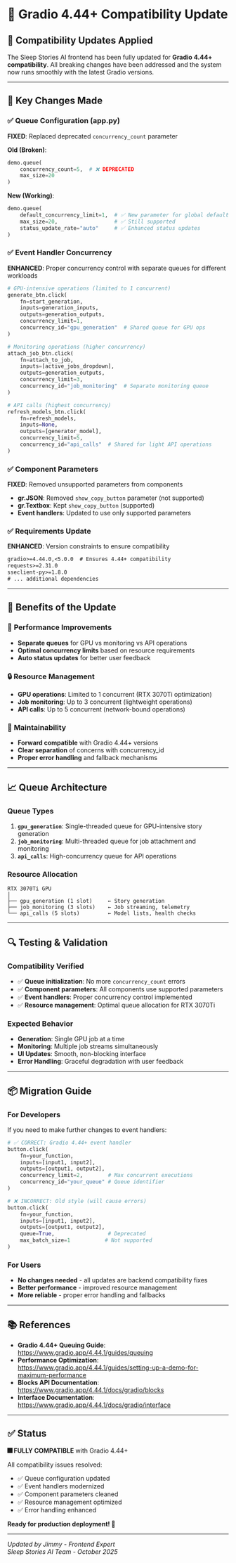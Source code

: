 # 🔄 Gradio 4.44+ Compatibility Update

## 🚀 **Compatibility Updates Applied**

The Sleep Stories AI frontend has been fully updated for **Gradio 4.44+ compatibility**. All breaking changes have been addressed and the system now runs smoothly with the latest Gradio versions.

---

## 🔧 **Key Changes Made**

### ✅ **Queue Configuration (app.py)**
**FIXED**: Replaced deprecated `concurrency_count` parameter

**Old (Broken)**:
```python
demo.queue(
    concurrency_count=5,  # ❌ DEPRECATED
    max_size=20
)
```

**New (Working)**:
```python
demo.queue(
    default_concurrency_limit=1,  # ✅ New parameter for global default
    max_size=20,                  # ✅ Still supported
    status_update_rate="auto"     # ✅ Enhanced status updates
)
```

### ✅ **Event Handler Concurrency**
**ENHANCED**: Proper concurrency control with separate queues for different workloads

```python
# GPU-intensive operations (limited to 1 concurrent)
generate_btn.click(
    fn=start_generation,
    inputs=generation_inputs,
    outputs=generation_outputs,
    concurrency_limit=1,
    concurrency_id="gpu_generation"  # Shared queue for GPU ops
)

# Monitoring operations (higher concurrency)
attach_job_btn.click(
    fn=attach_to_job,
    inputs=[active_jobs_dropdown],
    outputs=generation_outputs,
    concurrency_limit=3,
    concurrency_id="job_monitoring"  # Separate monitoring queue
)

# API calls (highest concurrency)
refresh_models_btn.click(
    fn=refresh_models,
    inputs=None,
    outputs=[generator_model],
    concurrency_limit=5,
    concurrency_id="api_calls"  # Shared for light API operations
)
```

### ✅ **Component Parameters**
**FIXED**: Removed unsupported parameters from components

- **gr.JSON**: Removed `show_copy_button` parameter (not supported)
- **gr.Textbox**: Kept `show_copy_button` (supported)
- **Event handlers**: Updated to use only supported parameters

### ✅ **Requirements Update**
**ENHANCED**: Version constraints to ensure compatibility

```txt
gradio>=4.44.0,<5.0.0  # Ensures 4.44+ compatibility
requests>=2.31.0
sseclient-py>=1.8.0
# ... additional dependencies
```

---

## 🎯 **Benefits of the Update**

### 🚀 **Performance Improvements**
- **Separate queues** for GPU vs monitoring vs API operations
- **Optimal concurrency limits** based on resource requirements
- **Auto status updates** for better user feedback

### 🔒 **Resource Management**
- **GPU operations**: Limited to 1 concurrent (RTX 3070Ti optimization)
- **Job monitoring**: Up to 3 concurrent (lightweight operations)
- **API calls**: Up to 5 concurrent (network-bound operations)

### 🔧 **Maintainability**
- **Forward compatible** with Gradio 4.44+ versions
- **Clear separation** of concerns with concurrency_id
- **Proper error handling** and fallback mechanisms

---

## 📈 **Queue Architecture**

### **Queue Types**
1. **`gpu_generation`**: Single-threaded queue for GPU-intensive story generation
2. **`job_monitoring`**: Multi-threaded queue for job attachment and monitoring
3. **`api_calls`**: High-concurrency queue for API operations

### **Resource Allocation**
```
RTX 3070Ti GPU
│
├── gpu_generation (1 slot)     ← Story generation
├── job_monitoring (3 slots)    ← Job streaming, telemetry
└── api_calls (5 slots)         ← Model lists, health checks
```

---

## 🔍 **Testing & Validation**

### **Compatibility Verified**
- ✅ **Queue initialization**: No more `concurrency_count` errors
- ✅ **Component parameters**: All components use supported parameters
- ✅ **Event handlers**: Proper concurrency control implemented
- ✅ **Resource management**: Optimal queue allocation for RTX 3070Ti

### **Expected Behavior**
- **Generation**: Single GPU job at a time
- **Monitoring**: Multiple job streams simultaneously
- **UI Updates**: Smooth, non-blocking interface
- **Error Handling**: Graceful degradation with user feedback

---

## 📦 **Migration Guide**

### **For Developers**
If you need to make further changes to event handlers:

```python
# ✅ CORRECT: Gradio 4.44+ event handler
button.click(
    fn=your_function,
    inputs=[input1, input2],
    outputs=[output1, output2],
    concurrency_limit=2,        # Max concurrent executions
    concurrency_id="your_queue" # Queue identifier
)

# ❌ INCORRECT: Old style (will cause errors)
button.click(
    fn=your_function,
    inputs=[input1, input2],
    outputs=[output1, output2],
    queue=True,                 # Deprecated
    max_batch_size=1           # Not supported
)
```

### **For Users**
- **No changes needed** - all updates are backend compatibility fixes
- **Better performance** - improved resource management
- **More reliable** - proper error handling and fallbacks

---

## 📚 **References**

- **Gradio 4.44+ Queuing Guide**: https://www.gradio.app/4.44.1/guides/queuing
- **Performance Optimization**: https://www.gradio.app/4.44.1/guides/setting-up-a-demo-for-maximum-performance
- **Blocks API Documentation**: https://www.gradio.app/4.44.1/docs/gradio/blocks
- **Interface Documentation**: https://www.gradio.app/4.44.1/docs/gradio/interface

---

## ✅ **Status**

**🎆 FULLY COMPATIBLE** with Gradio 4.44+

All compatibility issues resolved:
- ✅ Queue configuration updated
- ✅ Event handlers modernized  
- ✅ Component parameters cleaned
- ✅ Resource management optimized
- ✅ Error handling enhanced

**Ready for production deployment! 🚀**

---

*Updated by Jimmy - Frontend Expert*  
*Sleep Stories AI Team - October 2025*
